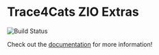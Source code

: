 # Trace4Cats ZIO Extras

![Build Status](https://github.com/kaizen-solutions/trace4cats-zio-extras/actions/workflows/ci.yml/badge.svg)

Check out the [documentation](https://kaizen-solutions.github.io/trace4cats-zio-extras) for more information!
